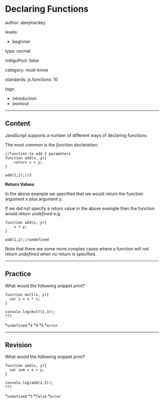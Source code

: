 # Declaring Functions
author: alexjmackey

levels:

  - beginner

type: normal

inAlgoPool: false

category: must-know

standards:
  js.functions: 10

tags:
  - introduction
  - workout

---
## Content

JavaScript supports a number of different ways of declaring functions.

The most common is the *function declaration*:

```
//function to add 2 parameters
function add(x, y){
	return x + y;
}

add(1,2);//3
```

**Return Values**

In the above example we specified that we would return the function argument x plus argument y.

If we did not specify a return value in the above example then the function would return *undefined* e.g.

```
function add(x, y){
	x + y;
}

add(1,2);//undefined
```

Note that there are some more complex cases where a function will not return *undefined* when no return is specified.

---
## Practice

What would the following snippet print?
```
function mult(x, y){
  var z = x * x;
}

console.log(mult(2,3));
???
```
*`undefined`
*`4`
*`9`
*`6`
*`error`

---
## Revision

What would the following snippet print?
```
function add(x, y){
  var sum = x + y;
}

console.log(add(2,3));
???
```
*`undefined`
*`5`
*`false`
*`error`
